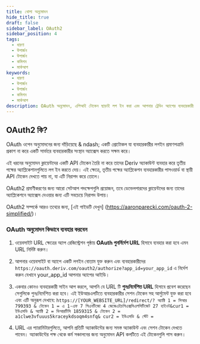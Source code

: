 ```yaml
---
title: খোলা অনুমোদন
hide_title: true
draft: false
sidebar_label: OAuth2
sidebar_position: 4
tags:
  - ধারণা
  - উপার্জন
  - উপার্জন
  - কমিশন
  - মার্কআপ
keywords:
  - ধারণা
  - উপার্জন
  - উপার্জন
  - কমিশন
  - মার্কআপ
description: OAuth অনুমোদন, এপিআই টোকেন ছাড়াই লগ ইন করা এবং আপনার ট্রেডিং অ্যাপের ব্যবহারকারীর অভিজ্ঞতা উন্নত করতে আপনি কীভাবে এটি ব্যবহার করতে পারেন সে সম্পর্কে জানুন।
---
```


## OAuth2 কি?

OAuth ওপেন অনুমোদনের জন্য দাঁড়িয়েছে & ndash; একটি প্রোটোকল যা ব্যবহারকারীর লগইন প্রমাণপত্রাদি প্রকাশ না করে একটি সার্ভারে ব্যবহারকারীর সংস্থান অ্যাক্সেস করতে সক্ষম করে।

এই ধরনের অনুমোদন ক্লায়েন্টদের একটি API টোকেন তৈরি না করে তাদের Deriv অ্যাকাউন্ট ব্যবহার করে তৃতীয় পক্ষের অ্যাপ্লিকেশানগুলিতে লগ ইন করতে দেয়। এই ক্ষেত্রে, তৃতীয় পক্ষের অ্যাপ্লিকেশন ব্যবহারকারীর পাসওয়ার্ড বা স্থায়ী API টোকেন দেখতে পায় না, যা এটি নিরাপদ করে তোলে।

OAuth2 প্রমাণীকরণের জন্য আরো সেটআপ পদক্ষেপগুলি প্রয়োজন, তবে ডেভেলপারদের ক্লায়েন্টদের জন্য তাদের অ্যাপ্লিকেশনে অ্যাক্সেস দেওয়ার জন্য এটি সবচেয়ে নিরাপদ উপায়।

OAuth2 সম্পর্কে আরও তথ্যের জন্য, [এই গাইডটি দেখুন] (https://aaronparecki.com/oauth-2-simplified/)।

### OAuth অনুমোদন কিভাবে ব্যবহার করবেন

1. ওয়েবসাইট URL ক্ষেত্রের অ্যাপ রেজিস্ট্রেশন পৃষ্ঠায় **OAuth পুনর্নির্দেশ URL** হিসাবে ব্যবহার করা হবে এমন URL নির্দিষ্ট করুন।

2. আপনার ওয়েবসাইট বা অ্যাপে একটি লগইন বোতাম যুক্ত করুন এবং ব্যবহারকারীদের `https://oauth.deriv.com/oauth2/authorize?app_id=your_app_id` এ নির্দেশ করুন যেখানে your_app_id আপনার অ্যাপের আইডি।

3. একবার কোনও ব্যবহারকারী সাইন আপ করলে, আপনি যে URL টি **পুনঃনির্দেশিত URL** হিসাবে প্রবেশ করেছেন সেগুলিকে পুনঃনির্দেশিত করা হবে। এই ইউআরএলটিতে ব্যবহারকারীর সেশন টোকেন সহ আর্গুমেন্ট যুক্ত করা হবে এবং এটি অনুরূপ দেখাবে: `https://[YOUR_WEBSITE_URL]/redirect/? অ্যাক্টি 1 = সিআর 799393 & টোকেন 1 = এ 1-এফ 7 পিএনটিজো 4 জেজেএইচপিএক্সসিএলসিটিজেট 27 হাইওট&cur1 = ইউএসডি & অ্যাক্টি 2 = ভিআরটিসি 1859315 & টোকেন 2 = a1clwe3vfuuus5kraceykdsoqm4snfq& cur2 = ইউএসডি & স্টেট = `

4. URL এর প্যারামিটারগুলিতে, আপনি প্রতিটি অ্যাকাউন্টের জন্য সমস্ত অ্যাকাউন্ট এবং সেশন টোকেন দেখতে পাবেন। অ্যাকাউন্টের পক্ষ থেকে কর্ম সঞ্চালনের জন্য অনুমোদন API কলটিতে এই টোকেনগুলি পাস করুন।
